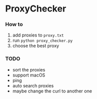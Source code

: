 # ProxyChecker

### How to

1. add proxies to `proxy.txt`
2. run `python proxy_checker.py`
3. choose the best proxy


### TODO

* sort the proxies
* support macOS
* ping
* auto search proxies
* maybe change the curl to another one
